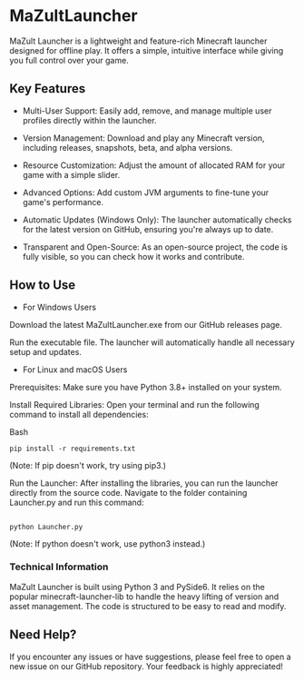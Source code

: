 # MaZultLauncher
MaZult Launcher is a lightweight and feature-rich Minecraft launcher designed for offline play. It offers a simple, intuitive interface while giving you full control over your game.

## Key Features
- Multi-User Support: Easily add, remove, and manage multiple user profiles directly within the launcher.

- Version Management: Download and play any Minecraft version, including releases, snapshots, beta, and alpha versions.

- Resource Customization: Adjust the amount of allocated RAM for your game with a simple slider.

- Advanced Options: Add custom JVM arguments to fine-tune your game's performance.

- Automatic Updates (Windows Only): The launcher automatically checks for the latest version on GitHub, ensuring you're always up to date.

- Transparent and Open-Source: As an open-source project, the code is fully visible, so you can check how it works and contribute.

## How to Use
- For Windows Users

Download the latest MaZultLauncher.exe from our GitHub releases page.

Run the executable file. The launcher will automatically handle all necessary setup and updates.

- For Linux and macOS Users

Prerequisites: Make sure you have Python 3.8+ installed on your system.

Install Required Libraries: Open your terminal and run the following command to install all dependencies:

Bash
```
pip install -r requirements.txt
```
(Note: If pip doesn't work, try using pip3.)

Run the Launcher: After installing the libraries, you can run the launcher directly from the source code. Navigate to the folder containing Launcher.py and run this command:

```

python Launcher.py
```
(Note: If python doesn't work, use python3 instead.)

### Technical Information
MaZult Launcher is built using Python 3 and PySide6. It relies on the popular minecraft-launcher-lib to handle the heavy lifting of version and asset management. The code is structured to be easy to read and modify.

## Need Help?
If you encounter any issues or have suggestions, please feel free to open a new issue on our GitHub repository. Your feedback is highly appreciated!
